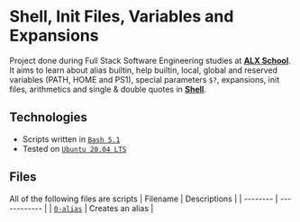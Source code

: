 # Shell, Init Files, Variables and Expansions
Project done during Full Stack Software Engineering studies at [**ALX School**](https://www.alxafrica.com/). It aims to learn about alias builtin, help builtin, local, global and reserved variables (PATH, HOME and PS1), special parameters `$?`, expansions, init files, arithmetics  and single & double quotes in [**Shell**](https://www.shellscript.sh/).

## Technologies
* Scripts written in [`Bash 5.1`](https://www.gnu.org/software/bash/)
* Tested on [`Ubuntu 20.04 LTS`](https://ubuntu.com/download/desktop)

## Files
All of the following files are scripts
| Filename | Descriptions |
| -------- | ------------ |
| [`0-alias`](0-alias) | Creates an alias |


